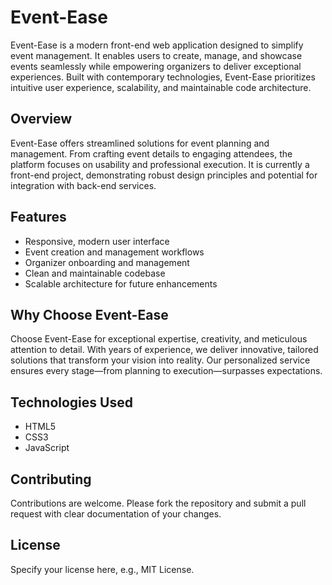 # Event-Ease

Event-Ease is a modern front-end web application designed to simplify event management. It enables users to create, manage, and showcase events seamlessly while empowering organizers to deliver exceptional experiences. Built with contemporary technologies, Event-Ease prioritizes intuitive user experience, scalability, and maintainable code architecture.

## Overview

Event-Ease offers streamlined solutions for event planning and management. From crafting event details to engaging attendees, the platform focuses on usability and professional execution. It is currently a front-end project, demonstrating robust design principles and potential for integration with back-end services.

## Features

- Responsive, modern user interface
- Event creation and management workflows
- Organizer onboarding and management
- Clean and maintainable codebase
- Scalable architecture for future enhancements

## Why Choose Event-Ease

Choose Event-Ease for exceptional expertise, creativity, and meticulous attention to detail. With years of experience, we deliver innovative, tailored solutions that transform your vision into reality. Our personalized service ensures every stage—from planning to execution—surpasses expectations.

## Technologies Used

- HTML5
- CSS3
- JavaScript

## Contributing

Contributions are welcome. Please fork the repository and submit a pull request with clear documentation of your changes.

## License

Specify your license here, e.g., MIT License.
